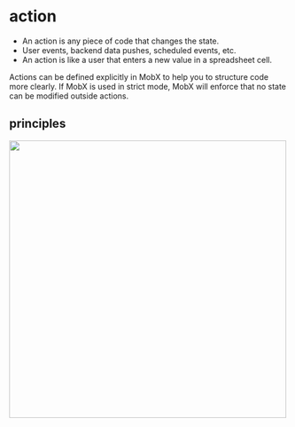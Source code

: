 # action

- An action is any piece of code that changes the state.
- User events, backend data pushes, scheduled events, etc.
- An action is like a user that enters a new value in a spreadsheet cell.

Actions can be defined explicitly in MobX to help you to structure code more clearly.
If MobX is used in strict mode, MobX will enforce that no state can be modified outside actions.

## principles
<img src="https://tva1.sinaimg.cn/large/006y8mN6gy1g95oe1kngjj30d001rt8q.jpg" width="500" />

